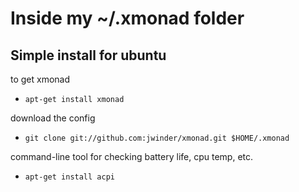 # Inside my ~/.xmonad folder

## Simple install for ubuntu

to get xmonad

* `apt-get install xmonad`

download the config

* `git clone git://github.com:jwinder/xmonad.git $HOME/.xmonad`

command-line tool for checking battery life, cpu temp, etc.

* `apt-get install acpi`
